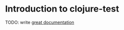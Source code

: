 # Introduction to clojure-test

TODO: write [great documentation](http://jacobian.org/writing/great-documentation/what-to-write/)
